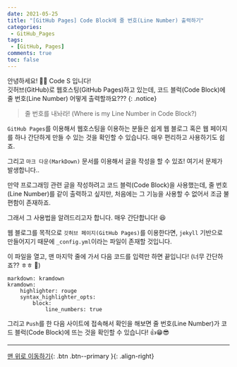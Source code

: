 ```yaml
---
date: 2021-05-25
title: "[GitHub Pages] Code Block에 줄 번호(Line Number) 출력하기"
categories:
 - GitHub_Pages
tags:
 - [GitHub, Pages]
comments: true
toc: false
---
```


안녕하세요! 🙋‍♂️ Code S 입니다! <br>
깃허브(GitHub)로 웹호스팅(GitHub Pages)하고 있는데, 코드 블럭(Code Block)에 줄 번호(Line Number) 어떻게 출력할까요???
{:  .notice}

> 줄 번호를 내놔라! (Where is my Line Number in Code Block?)

`GitHub Pages`를 이용해서 웹호스팅을 이용하는 분들은 쉽게 웹 블로그 혹은 웹 페이지를 하나 간단하게 만들 수 있는 것을 확인할 수 있습니다. 매우 편리하고 사용하기도 쉽죠.  

그리고 `마크 다운(MarkDown)` 문서를 이용해서 글을 작성을 할 수 있죠! 여기서 문제가 발생합니다..  

만약 프로그래밍 관련 글을 작성하려고 코드 블럭(Code Block)을 사용했는데, 줄 번호(Line Number)를 같이 출력하고 싶지만, 처음에는 그 기능을 사용할 수 없어서 조금 불편함이 존재하죠.  

그래서 그 사용법을 알려드리고자 합니다. 매우 간단합니다! 😆  

웹 블로그를 목적으로 `깃허브 페이지(GitHub Pages)`를 이용한다면, `jekyll` 기반으로 만들어지기 때문에 `_config.yml`이라는 파일이 존재할 것입니다.  

이 파일을 열고, 맨 마지막 줄에 가서 다음 코드를 입력만 하면 끝입니다! (너무 간단하죠?? ㅎㅎ 🤣)  

```
markdown: kramdown
kramdown:
    highlighter: rouge
    syntax_highlighter_opts:
        block:
            line_numbers: true
```

그리고 `Push`를 한 다음 사이트에 접속해서 확인을 해보면 줄 번호(Line Number)가 코드 블럭(Code Block)에 뜨는 것을 확인할 수 있습니다! 👍😁😎



---
[맨 위로 이동하기](#){: .btn .btn--primary }{: .align-right}